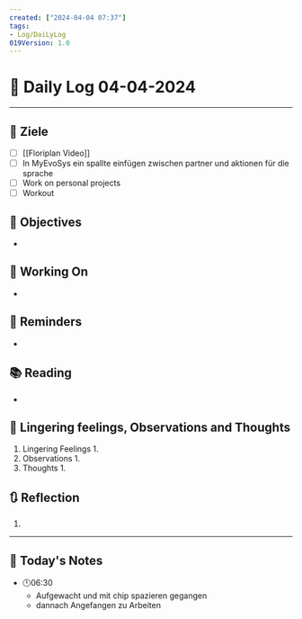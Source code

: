 ```yaml
---
created: ["2024-04-04 07:37"]
tags:
- Log/DaiLyLog
019Version: 1.0
---
```


# 📅 Daily Log 04-04-2024

---
## 🔷 Ziele
- [ ] [[Floriplan Video]]
- [ ] In MyEvoSys ein spallte einfügen zwischen partner und aktionen für die sprache
- [ ] Work on personal projects
- [ ] Workout
## 🎯 Objectives
- 
## 🚀 Working On
- 
## 📕 Reminders
- 
## 📚 Reading
- 
##  💬 Lingering feelings, Observations and Thoughts 
1. Lingering Feelings
	1. 
2. Observations
	1. 
3. Thoughts
	1. 
## 🔃 Reflection
1. 
---

## 📅 Today's Notes
- 🕛06:30 
	- Aufgewacht und mit chip spazieren gegangen
	- dannach Angefangen zu Arbeiten